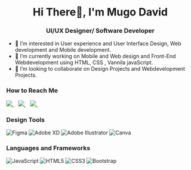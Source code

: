 <h1 align=center>Hi There👋, I'm Mugo David </h1>

<h3 align=center>UI/UX Designer/ Software Developer</h3>

- 👀 I’m interested in User experience and User Interface Design, Web development and Mobile development.
- 🌱 I’m currently working on Mobile and Web design and Front-End Webdevelopment using HTML, CSS , Vannila javaScript.
- 💞️ I’m looking to collaborate on Design Projects and Webdevelopment Projects.

### How to Reach Me

 <a href="https://twitter.com/enoch_mwangi">
    <img src="https://img.shields.io/badge/Twitter-1DA1F2?style=for-the-badge&logo=twitter&logoColor=white" />
  </a>&nbsp;&nbsp;
 <a href="https://www.linkedin.com/in/enochmwangi/">
    <img src="https://img.shields.io/badge/linkedin-%230077B5.svg?&style=for-the-badge&logo=linkedin&logoColor=white" />
  </a>&nbsp;&nbsp;
  <a href="https://www.linkedin.com/in/enochmwangi/">
    <img src="https://img.shields.io/badge/behance-%230077B5.svg?&style=for-the-badge&logo=behance&logoColor=white" />
  </a>&nbsp;&nbsp;

 
 ### Design Tools

  ![Figma](https://img.shields.io/badge/figma-%23F24E1E.svg?style=for-the-badge&logo=figma&logoColor=white)
  ![Adobe XD](https://img.shields.io/badge/Adobe%20XD-470137?style=for-the-badge&logo=Adobe%20XD&logoColor=#FF61F6)
  ![Adobe Illustrator](https://img.shields.io/badge/adobe%20illustrator-%23FF9A00.svg?style=for-the-badge&logo=adobe%20illustrator&logoColor=white)
  ![Canva](https://img.shields.io/badge/Canva-%2300C4CC.svg?style=for-the-badge&logo=Canva&logoColor=white)
  
### Languages and Frameworks
  ![JavaScript](https://img.shields.io/badge/javascript-%23323330.svg?style=for-the-badge&logo=javascript&logoColor=%23F7DF1E)
  ![HTML5](https://img.shields.io/badge/html5-%23E34F26.svg?style=for-the-badge&logo=html5&logoColor=white)
  ![CSS3](https://img.shields.io/badge/css3-%231572B6.svg?style=for-the-badge&logo=css3&logoColor=white)
  ![Bootstrap](https://img.shields.io/badge/bootstrap-%238511FA.svg?style=for-the-badge&logo=bootstrap&logoColor=white)
 
 
 


<!---
Mdavid508/Mdavid508 is a ✨ special ✨ repository because its `README.md` (this file) appears on your GitHub profile.
You can click the Preview link to take a look at your changes.
--->
